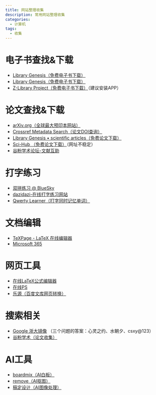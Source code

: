 ```yaml
---
title: 网站整理收集
description: 常用网站整理收集
categories:
  - 计算机
tags:
  - 收集
---
```


# 电子书查找&下载

- [Library Genesis（免费电子书下载）](https://libgen.click/)
- [Library Genesis（免费电子书下载）](https://libgen.top/)
- [Z-Library Project（免费电子书下载）](https://singlelogin.re/)（建议安装APP）

# 论文查找&下载

- [arXiv.org（全球最大预印本网站）](https://arxiv.org/)
- [Crossref Metadata Search（论文DOI查询）](https://search.crossref.org/)
- [Library Genesis • scientific articles（免费论文下载）](http://libgen.rs/scimag/)
- [Sci-Hub （免费论文下载）](https://sci-hub.hkvisa.net/)（网址不稳定）
- [谷粉学术论坛-文献互助](http://bbs.99lb.net/)

# 打字练习
- [双拼练习 @ BlueSky](https://api.ihint.me/shuang/)
- [dazidazi-在线打字练习网站](https://dazidazi.com/)
- [Qwerty Learner（打字同时记忆单词）](https://qwerty.kaiyi.cool/)

# 文档编辑

- [TeXPage - LaTeX 在线编辑器](https://texpage.com/)
- [Microsoft 365](https://www.office.com)

# 网页工具

- [在线LaTeX公式编辑器](https://www.latexlive.com/##)
- [在线PS](http://ps.gzqizhen.com/)
- [乐源（百度文库网页转换）](http://leyuanxm.top/)

# 搜索相关

- [Google 浙大镜像](https://g.luciaz.me/) （三个问题的答案：心灵之约、水朝夕、csxy@123）
- [谷粉学术（论文收集）](https://gfsoso.99lb.net/)

# AI工具

- [boardmix（AI白板）](https://boardmix.cn/)
- [remove（AI抠图）](https://www.remove.bg/zh/upload)
- [稿定设计（AI图像处理）](https://www.gaoding.com/)

